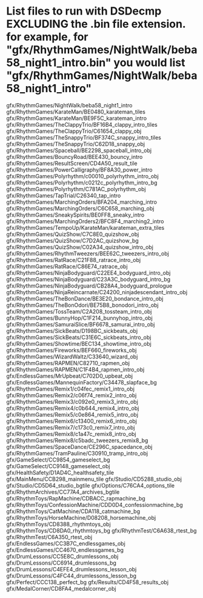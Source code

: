 # List files to run with DSDecmp EXCLUDING the .bin file extension. for example, for "gfx/RhythmGames/NightWalk/beba58_night1_intro.bin" you would list "gfx/RhythmGames/NightWalk/beba58_night1_intro"
gfx/RhythmGames/NightWalk/beba58_night1_intro
gfx/RhythmGames/KarateMan/BE0480_karateman_tiles
gfx/RhythmGames/KarateMan/BE9F5C_karateman_intro
gfx/RhythmGames/TheClappyTrio/BF16B4_clappy_intro_tiles
gfx/RhythmGames/TheClappyTrio/C61654_clappy_obj
gfx/RhythmGames/TheSnappyTrio/BF374C_snappy_intro_tiles
gfx/RhythmGames/TheSnappyTrio/C62D18_snappy_obj
gfx/RhythmGames/Spaceball/BE2298_spaceball_intro_obj
gfx/RhythmGames/BouncyRoad/BEE430_bouncy_intro
gfx/RhythmGames/ResultScreen/CD4A50_result_tile
gfx/RhythmGames/PowerCalligraphy/BF8A30_power_intro
gfx/RhythmGames/Polyrhythm/c00010_polyrhythm_intro_obj
gfx/RhythmGames/Polyrhythm/c0212c_polyrhythm_intro_bg
gfx/RhythmGames/Polyrhythm/C781AC_polyrhythm_obj
gfx/RhythmGames/TapTrial/C26340_tap_intro
gfx/RhythmGames/MarchingOrders/BFA204_marching_intro
gfx/RhythmGames/MarchingOrders/C6C658_marching_obj
gfx/RhythmGames/SneakySpirits/BE0FF8_sneaky_intro
gfx/RhythmGames/MarchingOrders2/BFC8F4_marching2_intro
gfx/RhythmGames/TempoUp/KarateMan/karateman_extra_tiles
gfx/RhythmGames/QuizShow/C7C8E0_quizshow_obj
gfx/RhythmGames/QuizShow/C7D2AC_quizshow_bg
gfx/RhythmGames/QuizShow/C02A34_quizshow_intro_obj
gfx/RhythmGames/RhythmTweezers/BEE62C_tweezers_intro_obj
gfx/RhythmGames/RatRace/C21F88_ratrace_intro_obj
gfx/RhythmGames/RatRace/C86E74_ratrace_obj
gfx/RhythmGames/NinjaBodyguard/C22EE4_bodyguard_intro_obj
gfx/RhythmGames/NinjaBodyguard/C23A3C_bodyguard_intro_bg
gfx/RhythmGames/NinjaBodyguard/CB28A4_bodyguard_prologue
gfx/RhythmGames/NinjaReincarnate/C24200_ninjadescendant_intro_obj
gfx/RhythmGames/TheBonDance/BE3E20_bondance_intro_obj
gfx/RhythmGames/TheBonOdori/BE75B8_bonodori_intro_obj
gfx/RhythmGames/TossTeam/C2A208_tossteam_intro_obj
gfx/RhythmGames/BunnyHop/C1F214_bunnyhop_intro_obj
gfx/RhythmGames/SamuraiSlice/BF6678_samurai_intro_obj
gfx/RhythmGames/SickBeats/D198BC_sickbeats_obj
gfx/RhythmGames/SickBeats/C31E6C_sickbeats_intro_obj
gfx/RhythmGames/Showtime/BEC134_showtime_intro_obj
gfx/RhythmGames/Fireworks/BEF660_fireworks_obj
gfx/RhythmGames/WizardWaltz/C33640_wizard_obj
gfx/RhythmGames/RAPMEN/C82710_rapmen_obj
gfx/RhythmGames/RAPMEN/C1F4B4_rapmen_intro_obj
gfx/EndlessGames/MrUpbeat/C702D0_upbeat_obj
gfx/EndlessGames/MannequinFactory/C34478_slapface_bg
gfx/RhythmGames/Remix1/c04fec_remix1_intro_obj
gfx/RhythmGames/Remix2/c06f74_remix2_intro_obj
gfx/RhythmGames/Remix3/c092e0_remix3_intro_obj
gfx/RhythmGames/Remix4/c0b644_remix4_intro_obj
gfx/RhythmGames/Remix5/c0e864_remix5_intro_obj
gfx/RhythmGames/Remix6/c13400_remix6_intro_obj
gfx/RhythmGames/Remix7/c173c0_remix7_intro_obj
gfx/RhythmGames/Remix8/c1a47c_remix8_intro_obj
gfx/RhythmGames/Remix8/c5badc_tweezers_remix8_bg
gfx/RhythmGames/SpaceDance/CE296C_spacedance_obj
gfx/RhythmGames/TramPauline/C30910_tramp_intro_obj
gfx/GameSelect/CC9854_gameselect_bg
gfx/GameSelect/CC9148_gameselect_obj
gfx/HealthSafety/D1AD4C_healthsafety_tile
gfx/MainMenu/CCB298_mainmenu_tile
gfx/Studio/CD5288_studio_obj
gfx/Studio/CD5D64_studio_bgtile
gfx/Options/C76CA4_options_tile
gfx/RhythmArchives/CC77A4_archives_bgtile
gfx/RhythmToys/RapMachine/CDBACC_rapmachine_bg
gfx/RhythmToys/ConfessionMachine/CDD0D4_confessionmachine_bg
gfx/RhythmToys/CatMachine/CDA118_catmachine_bg
gfx/RhythmToys/HorseMachine/D08208_horsemachine_obj
gfx/RhythmToys/CD8388_rhythmtoys_obj
gfx/RhythmToys/CD8DA0_rhythmtoys_bg
gfx/RhythmTest/C6A638_rtest_bg
gfx/RhythmTest/C6A350_rtest_obj
gfx/EndlessGames/CC3B7C_endlessgames_obj
gfx/EndlessGames/CC4670_endlessgames_bg
gfx/DrumLessons/CC5E8C_drumlessons_obj
gfx/DrumLessons/CC6914_drumlessons_bg
gfx/DrumLessons/C4EFE4_drumlessons_lesson_obj
gfx/DrumLessons/C4FC44_drumlessons_lesson_bg
gfx/Perfect/CCC138_perfect_bg
gfx/Results/CD4F58_results_obj
gfx/MedalCorner/CD8FA4_medalcorner_obj
